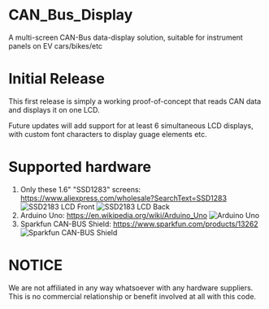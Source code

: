 # CAN_Bus_Display
A multi-screen CAN-Bus data-display solution, suitable for instrument panels on EV cars/bikes/etc


# Initial Release

This first release is simply a working proof-of-concept that reads CAN data and displays it on one LCD.

Future updates will add support for at least 6 simultaneous LCD displays, with custom font characters to display guage elements etc.


# Supported hardware

1. Only these 1.6" "SSD1283" screens:  https://www.aliexpress.com/wholesale?SearchText=SSD1283
 ![SSD2183 LCD Front](https://chrisdrake.com/img/lcd1.jpg) ![SSD2183 LCD Back](https://chrisdrake.com/img/lcd2.jpg)
2. Arduino Uno: https://en.wikipedia.org/wiki/Arduino_Uno
   ![Arduino Uno](https://chrisdrake.com/img/Arduino_Uno_R3.jpeg)
3. Sparkfun CAN-BUS Shield: https://www.sparkfun.com/products/13262
   ![Sparkfun CAN-BUS Shield](https://chrisdrake.com/img/sparkfun_can-bus_shield.jpeg)

# NOTICE

We are not affiliated in any way whatsoever with any hardware suppliers.  This is no commercial relationship or benefit involved at all with this code.

